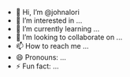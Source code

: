 - 👋 Hi, I’m @johnalori
- 👀 I’m interested in ...
- 🌱 I’m currently learning ...
- 💞️ I’m looking to collaborate on ...
- 📫 How to reach me ...
- 😄 Pronouns: ...
- ⚡ Fun fact: ...

<!---
johnalori/johnalori is a ✨ special ✨ repository because its `README.md` (this file) appears on your GitHub profile.
You can click the Preview link to take a look at your changes.
--->
